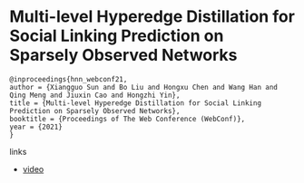 # Multi-level Hyperedge Distillation for Social Linking Prediction on Sparsely Observed Networks

```
@inproceedings{hnn_webconf21,
author = {Xiangguo Sun and Bo Liu and Hongxu Chen and Wang Han and Qing Meng and Jiuxin Cao and Hongzhi Yin},
title = {Multi-level Hyperedge Distillation for Social Linking Prediction on Sparsely Observed Networks},
booktitle = {Proceedings of The Web Conference (WebConf)},
year = {2021}
}
```

links
- [video](https://www.youtube.com/watch?v=KNa6CkbOQWA)